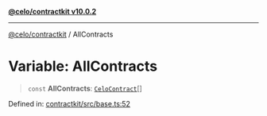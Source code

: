 [**@celo/contractkit v10.0.2**](../README.md)

***

[@celo/contractkit](../globals.md) / AllContracts

# Variable: AllContracts

> `const` **AllContracts**: [`CeloContract`](../enumerations/CeloContract.md)[]

Defined in: [contractkit/src/base.ts:52](https://github.com/celo-org/developer-tooling/blob/master/packages/sdk/contractkit/src/base.ts#L52)
